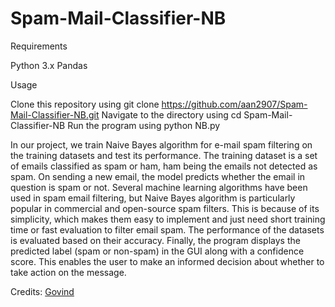 # Spam-Mail-Classifier-NB
Requirements

Python 3.x Pandas

Usage

Clone this repository using git clone https://github.com/aan2907/Spam-Mail-Classifier-NB.git Navigate to the directory using cd Spam-Mail-Classifier-NB Run the program using python NB.py

In our project, we train Naive Bayes algorithm for e-mail spam filtering on the training datasets and test its performance. The training dataset is a set of emails classified as spam or ham, ham being the emails not detected as spam. On sending a new email, the model predicts whether the email in question is spam or not. 
Several machine learning algorithms have been used in spam email filtering, but Naive Bayes algorithm is particularly popular in commercial and open-source spam filters. This is because of its simplicity, which makes them easy to implement and just need short training time or fast evaluation to filter email spam. The performance of the datasets is evaluated based on their accuracy.
Finally, the program displays the predicted label (spam or non-spam) in the GUI along with a confidence score. This enables the user to make an informed decision about whether to take action on the message.

Credits: [Govind](https://github.com/GOVINDFROMINDIA)
